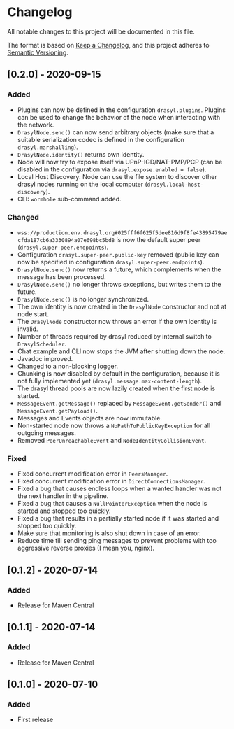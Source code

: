 # Changelog
All notable changes to this project will be documented in this file.

The format is based on [Keep a Changelog](https://keepachangelog.com/en/1.0.0/),
and this project adheres to [Semantic Versioning](https://semver.org/spec/v2.0.0.html).

## [0.2.0] - 2020-09-15
### Added
- Plugins can now be defined in the configuration `drasyl.plugins`. Plugins can be used to change the behavior of the node when interacting with the network.
- `DrasylNode.send()` can now send arbitrary objects (make sure that a suitable serialization codec is defined in the configuration `drasyl.marshalling`).
- `DrasylNode.identity()` returns own identity.
- Node will now try to expose itself via UPnP-IGD/NAT-PMP/PCP (can be disabled in the configuration via `drasyl.expose.enabled = false`).
- Local Host Discovery: Node can use the file system to discover other drasyl nodes running on the local computer (`drasyl.local-host-discovery`).
- CLI: `wormhole` sub-command added.

### Changed
- `wss://production.env.drasyl.org#025fff6f625f5dee816d9f8fe43895479aecfda187cb6a3330894a07e698bc5bd8` is now the default super peer (`drasyl.super-peer.endpoints`).
- Configuration `drasyl.super-peer.public-key` removed (public key can now be specified in configuration `drasyl.super-peer.endpoints`).
- `DrasylNode.send()` now returns a future, which complements when the message has been processed.
- `DrasylNode.send()` no longer throws exceptions, but writes them to the future.
- `DrasylNode.send()` is no longer synchronized.
- The own identity is now created in the `DrasylNode` constructor and not at node start.
- The `DrasylNode` constructor now throws an error if the own identity is invalid.
- Number of threads required by drasyl reduced by internal switch to `DrasylScheduler`.
- Chat example and CLI now stops the JVM after shutting down the node.
- Javadoc improved.
- Changed to a non-blocking logger.
- Chunking is now disabled by default in the configuration, because it is not fully implemented yet (`drasyl.message.max-content-length`).
- The drasyl thread pools are now lazily created when the first node is started.
- `MessageEvent.getMessage()` replaced by `MessageEvent.getSender()` and `MessageEvent.getPayload()`.
- Messages and Events objects are now immutable.
- Non-started node now throws a `NoPathToPublicKeyException` for all outgoing messages.
- Removed `PeerUnreachableEvent` and `NodeIdentityCollisionEvent`.

### Fixed
- Fixed concurrent modification error in `PeersManager`.
- Fixed concurrent modification error in `DirectConnectionsManager`.
- Fixed a bug that causes endless loops when a wanted handler was not the next handler in the pipeline.
- Fixed a bug that causes a `NullPointerException` when the node is started and stopped too quickly.
- Fixed a bug that results in a partially started node if it was started and stopped too quickly.
- Make sure that monitoring is also shut down in case of an error.
- Reduce time till sending ping messages to prevent problems with too aggressive reverse proxies (I mean you, nginx).

## [0.1.2] - 2020-07-14
### Added
- Release for Maven Central

## [0.1.1] - 2020-07-14
### Added
- Release for Maven Central

## [0.1.0] - 2020-07-10
### Added
- First release